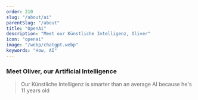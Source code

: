 ```yaml
---
order: 210
slug: "/about/ai"
parentSlug: "/about"
title: "OpenAi"
description: "Meet our Künstliche Intelligenz, Oliver"
icon: "openai"
image: "/webp/chatgpt.webp"
keywords: "How, AI"
---
```

### Meet Oliver, our Artificial Intelligence

> Our Künstliche Intelligenz is smarter than an average AI because he's 11 years old